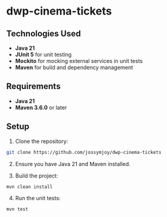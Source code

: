 # dwp-cinema-tickets
## Technologies Used
* **Java 21**
* **JUnit 5** for unit testing
* **Mockito** for mocking external services in unit tests
* **Maven** for build and dependency management
## Requirements
* **Java  21**
* **Maven 3.6.0** or later
## Setup
1. Clone the repository:
```bash
git clone https://github.com/jossymjoy/dwp-cinema-tickets
```
2. Ensure you have Java 21 and Maven installed.

3. Build the project:
```bash
mvn clean install
```
4. Run the unit tests:
```bash
mvn test
```
